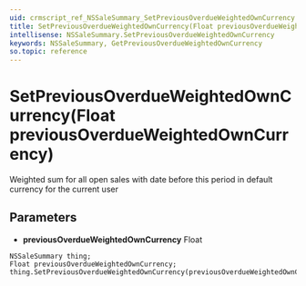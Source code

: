 ```yaml
---
uid: crmscript_ref_NSSaleSummary_SetPreviousOverdueWeightedOwnCurrency
title: SetPreviousOverdueWeightedOwnCurrency(Float previousOverdueWeightedOwnCurrency)
intellisense: NSSaleSummary.SetPreviousOverdueWeightedOwnCurrency
keywords: NSSaleSummary, GetPreviousOverdueWeightedOwnCurrency
so.topic: reference
---
```


# SetPreviousOverdueWeightedOwnCurrency(Float previousOverdueWeightedOwnCurrency)

Weighted sum for all open sales with date before this period in default currency for the current user

## Parameters

* **previousOverdueWeightedOwnCurrency** Float

```crmscript
NSSaleSummary thing;
Float previousOverdueWeightedOwnCurrency;
thing.SetPreviousOverdueWeightedOwnCurrency(previousOverdueWeightedOwnCurrency);
```

